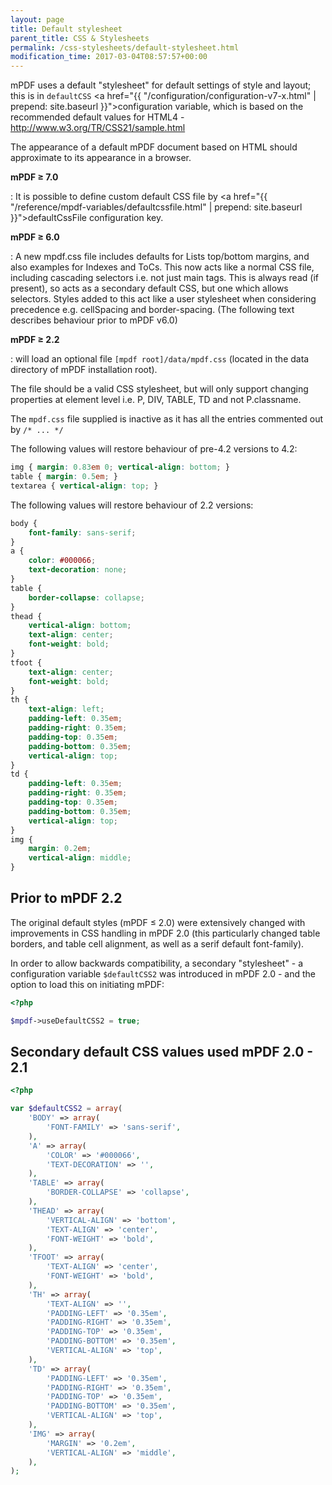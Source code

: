 ```yaml
---
layout: page
title: Default stylesheet
parent_title: CSS & Stylesheets
permalink: /css-stylesheets/default-stylesheet.html
modification_time: 2017-03-04T08:57:57+00:00
---
```


mPDF uses a default "stylesheet" for default settings of style and layout; this is in
`defaultCSS` <a href="{{ "/configuration/configuration-v7-x.html" | prepend: site.baseurl }}">configuration variable</a>,
which is based on the recommended default values for HTML4 -
<http://www.w3.org/TR/CSS21/sample.html>

The appearance of a default mPDF document based on HTML should approximate to its appearance in a browser.


**mPDF &ge; 7.0**

: It is possible to define custom default CSS file by
  <a href="{{ "/reference/mpdf-variables/defaultcssfile.html" | prepend: site.baseurl }}">defaultCssFile</a> configuration key.

**mPDF &ge; 6.0**

: A new mpdf.css file includes defaults for Lists top/bottom margins, and also examples for
  Indexes and ToCs. This now acts like a normal CSS file, including cascading selectors i.e. not just main tags.
  This is always read (if present), so acts as a secondary default CSS, but one which allows selectors. Styles added
  to this act like a user stylesheet when considering precedence e.g. cellSpacing and border-spacing. (The following
  text describes behaviour prior to mPDF v6.0)

**mPDF &ge; 2.2**

: will load an optional file `[mpdf root]/data/mpdf.css` (located in the data directory of
  mPDF installation root).

  The file should be a valid CSS stylesheet, but will only support changing properties at element level i.e. P, DIV,
  TABLE, TD and not P.classname.

  The `mpdf.css` file supplied is inactive as it has all the entries commented out by `/* ... */`

  The following values will restore behaviour of pre-4.2 versions to 4.2:

  ```css
  img { margin: 0.83em 0; vertical-align: bottom; }
  table { margin: 0.5em; }
  textarea { vertical-align: top; }
  ```

  The following values will restore behaviour of 2.2 versions:

  ```css
  body {
      font-family: sans-serif;
  }
  a {
      color: #000066;
      text-decoration: none;
  }
  table {
      border-collapse: collapse;
  }
  thead {
      vertical-align: bottom;
      text-align: center;
      font-weight: bold;
  }
  tfoot {
      text-align: center;
      font-weight: bold;
  }
  th {
      text-align: left;
      padding-left: 0.35em;
      padding-right: 0.35em;
      padding-top: 0.35em;
      padding-bottom: 0.35em;
      vertical-align: top;
  }
  td {
      padding-left: 0.35em;
      padding-right: 0.35em;
      padding-top: 0.35em;
      padding-bottom: 0.35em;
      vertical-align: top;
  }
  img {
      margin: 0.2em;
      vertical-align: middle;
  }
  ```

## Prior to mPDF 2.2

The original default styles (mPDF &le; 2.0) were extensively changed with improvements in CSS handling in mPDF 2.0
(this particularly changed table borders, and table cell alignment, as well as a serif default font-family).

In order to allow backwards compatibility, a secondary "stylesheet" - a configuration variable `$defaultCSS2` was introduced in
mPDF 2.0 - and the option to load this on initiating mPDF:

```php
<?php

$mpdf->useDefaultCSS2 = true;

```

## Secondary default CSS values used mPDF 2.0 - 2.1

```php
<?php

var $defaultCSS2 = array(
    'BODY' => array(
        'FONT-FAMILY' => 'sans-serif',
    ),
    'A' => array(
        'COLOR' => '#000066',
        'TEXT-DECORATION' => '',
    ),
    'TABLE' => array(
        'BORDER-COLLAPSE' => 'collapse',
    ),
    'THEAD' => array(
        'VERTICAL-ALIGN' => 'bottom',
        'TEXT-ALIGN' => 'center',
        'FONT-WEIGHT' => 'bold',
    ),
    'TFOOT' => array(
        'TEXT-ALIGN' => 'center',
        'FONT-WEIGHT' => 'bold',
    ),
    'TH' => array(
        'TEXT-ALIGN' => '',
        'PADDING-LEFT' => '0.35em',
        'PADDING-RIGHT' => '0.35em',
        'PADDING-TOP' => '0.35em',
        'PADDING-BOTTOM' => '0.35em',
        'VERTICAL-ALIGN' => 'top',
    ),
    'TD' => array(
        'PADDING-LEFT' => '0.35em',
        'PADDING-RIGHT' => '0.35em',
        'PADDING-TOP' => '0.35em',
        'PADDING-BOTTOM' => '0.35em',
        'VERTICAL-ALIGN' => 'top',
    ),
    'IMG' => array(
        'MARGIN' => '0.2em',
        'VERTICAL-ALIGN' => 'middle',
    ),
);

```
